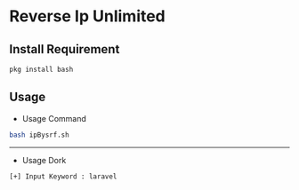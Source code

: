 # Reverse Ip Unlimited

Install Requirement
-------------------
``` bash
pkg install bash
```
Usage
-----
* Usage Command
``` bash
bash ipBysrf.sh
```
-----
* Usage Dork
``` Laravel
[+] Input Keyword : laravel
```